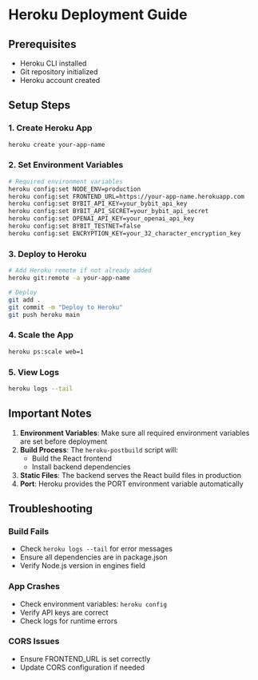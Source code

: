 # Heroku Deployment Guide

## Prerequisites
- Heroku CLI installed
- Git repository initialized
- Heroku account created

## Setup Steps

### 1. Create Heroku App
```bash
heroku create your-app-name
```

### 2. Set Environment Variables
```bash
# Required environment variables
heroku config:set NODE_ENV=production
heroku config:set FRONTEND_URL=https://your-app-name.herokuapp.com
heroku config:set BYBIT_API_KEY=your_bybit_api_key
heroku config:set BYBIT_API_SECRET=your_bybit_api_secret
heroku config:set OPENAI_API_KEY=your_openai_api_key
heroku config:set BYBIT_TESTNET=false
heroku config:set ENCRYPTION_KEY=your_32_character_encryption_key
```

### 3. Deploy to Heroku
```bash
# Add Heroku remote if not already added
heroku git:remote -a your-app-name

# Deploy
git add .
git commit -m "Deploy to Heroku"
git push heroku main
```

### 4. Scale the App
```bash
heroku ps:scale web=1
```

### 5. View Logs
```bash
heroku logs --tail
```

## Important Notes

1. **Environment Variables**: Make sure all required environment variables are set before deployment
2. **Build Process**: The `heroku-postbuild` script will:
   - Build the React frontend
   - Install backend dependencies
3. **Static Files**: The backend serves the React build files in production
4. **Port**: Heroku provides the PORT environment variable automatically

## Troubleshooting

### Build Fails
- Check `heroku logs --tail` for error messages
- Ensure all dependencies are in package.json
- Verify Node.js version in engines field

### App Crashes
- Check environment variables: `heroku config`
- Verify API keys are correct
- Check logs for runtime errors

### CORS Issues
- Ensure FRONTEND_URL is set correctly
- Update CORS configuration if needed